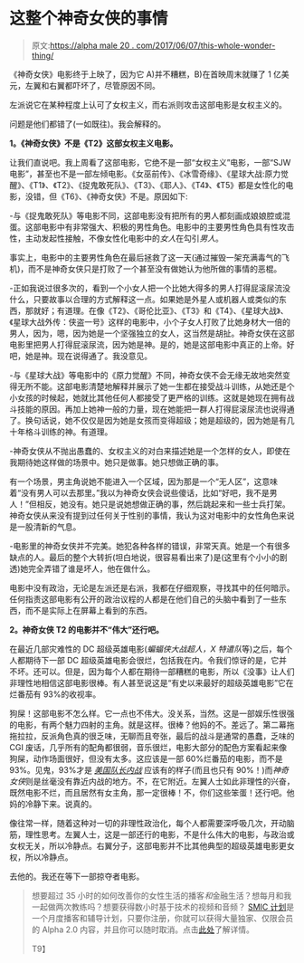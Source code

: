 # 这整个神奇女侠的事情

> 原文:[https://alpha male 20 . com/2017/06/07/this-whole-wonder-thing/](https://alphamale20.com/2017/06/07/this-whole-wonder-woman-thing/)

《神奇女侠》电影终于上映了，因为它 A)并不糟糕，B)在首映周末就赚了 1 亿美元，左翼和右翼都吓坏了，尽管原因不同。

左派说它在某种程度上认可了女权主义，而右派则攻击这部电影是女权主义的。

问题是他们都错了(一如既往)。我会解释的。

**1。《神奇女侠》不是《T2》这部女权主义电影。**

让我们直说吧。我上周看了这部电影，它绝不是一部“女权主义”电影，一部“SJW 电影”，甚至也不是一部左倾电影。《女巫前传》、《冰雪奇缘》、《星球大战:原力觉醒》、《T1》、《T2》、《捉鬼敢死队》、《T3》、《耶人》、《T4》、《T5》都是女性化的电影，没错，但《T6》、《神奇女侠》不是。原因如下:

-与《捉鬼敢死队》等电影不同，这部电影没有把所有的男人都刻画成娘娘腔或混蛋。这部电影中有非常强大、积极的男性角色。电影中的主要男性角色具有性攻击性，主动发起性接触，不像女性化电影中的*女人*在勾引*男人*。

事实上，电影中的主要男性角色在最后拯救了这一天(通过摧毁一架充满毒气的飞机)，而不是神奇女侠只是打败了一个甚至没有做她认为他所做的事情的恶棍。

-正如我说过很多次的，看到一个小女人把一个比她大得多的男人打得屁滚尿流没什么，只要故事以合理的方式解释这一点。如果她是外星人或机器人或类似的东西，那就好；有道理。在像《T2》、《哥伦比亚》、《T3》和《T4》、《星球大战》、《星球大战外传：侠盗一号》这样的电影中，小个子女人打败了比她身材大一倍的男人，因为，嗯，因为她是一个坚强独立的女人，这当然是胡扯。神奇女侠在这部电影里把男人打得屁滚尿流，因为她是神。是的，她是这部电影中真正的上帝。好吧，她是神。现在说得通了。我没意见。

-与《星球大战》等电影中的《原力觉醒》不同，神奇女侠不会无缘无故地突然变得无所不能。这部电影清楚地解释并展示了她一生都在接受战斗训练，从她还是个小女孩的时候起，她就比其他任何人都接受了更严格的训练。这就是她现在拥有战斗技能的原因。再加上她神一般的力量，现在她能把一群人打得屁滚尿流也说得通了。换句话说，她不仅仅是因为她是女孩而变得超级；她是超级的，因为她是有几十年格斗训练的神。有道理。

-神奇女侠从不抛出愚蠢的、女权主义的对白来描述她是一个怎样的女人，即使在我期待她这样做的场景中。她只是做事。她只想做正确的事。

有一个场景，男主角说她不能进入一个区域，因为那是一个“无人区”，这意味着“没有男人可以去那里。”我以为神奇女侠会说些傻话，比如“好吧，我不是男人！”但相反，她没有。她只是说她想做正确的事，然后跳起来和一些士兵打架。神奇女侠从来没有提到过任何关于性别的事情，我认为这对电影中的女性角色来说是一股清新的气息。

-电影里的神奇女侠并不完美。她犯各种各样的错误，非常天真。她是一个有很多缺点的人。最后的整个大转折(坦白地说，很容易看出来了)是(这里有个小小的剧透)她完全弄错了谁是坏人，他在做什么。

电影中没有政治，无论是左派还是右派，我都在仔细观察，寻找其中的任何暗示。任何指责这部电影有公开的政治议程的人都是在他们自己的头脑中看到了一些东西，而不是实际上在屏幕上看到的东西。

**2。神奇女侠 T2 的电影并不“伟大”还行吧。**

在最近几部灾难性的 DC 超级英雄电影(*蝙蝠侠大战超人，X 特遣队*等)之后，每个人都期待下一部 DC 超级英雄电影会很烂，包括我在内。令我们惊讶的是，它并不坏。还可以。但是，因为每个人都在期待一部糟糕的电影，所以《没事》让人们非理性地相信这部电影很棒。有人甚至说这是“有史以来最好的超级英雄电影”它在烂番茄有 93%的收视率。

狗屎！这部电影不怎么样。它一点也不伟大。没关系，当然。这是一部娱乐性很强的电影，有两个魅力四射的主角。就是这样。很棒？他妈的不。差远了。第二幕拖拖拉拉，反派角色真的很乏味，无聊而且夸张，最后的战斗是通常的愚蠢，乏味的 CGI 废话，几乎所有的配角都很弱，音乐很烂，电影大部分的配色方案看起来像狗屎，动作场面很好，但没有太多。这应该是一部 60%烂番茄的电影，而不是 93%。见鬼，93%才是 [*美国队长内战*](https://calebjonesblog.com/captain-america-civil-war-review/) 应该有的样子(而且也只有 90%！)而*神奇女侠*则是丝毫没有靠近内战的地方。不，在它附近。左翼人士如此非理性的兴奋，既然电影不烂，而且居然有女主角，那一定很棒！不，你们这些笨蛋！还行吧。他妈的冷静下来。说真的。

像往常一样，随着这种对一切的非理性政治化，每个人都需要深呼吸几次，开动脑筋，理性思考。左翼人士，这是一部还行的电影，不是什么伟大的电影，与政治或女权无关，所以冷静点。右翼分子，这部电影并不比其他典型的超级英雄电影更女权，所以冷静点。

去他的。我还在等下一部掠夺者电影。

> 想要超过 35 小时的如何改善你的女性生活的播客*和*金融生活？想每月和我一起做两次教练吗？想要获得数小时基于技术的视频和音频？ [SMIC 计划](https://alphamale20.kartra.com/page/vIL17)是一个月度播客和辅导计划，只要你注册，你就可以获得大量独家、仅限会员的 Alpha 2.0 内容，并且你可以随时取消。点击[此处](https://alphamale20.kartra.com/page/vIL17)了解详情。
> 
> T9】